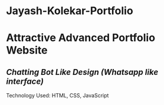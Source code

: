 # Jayash-Kolekar-Portfolio
# Attractive Advanced Portfolio Website
## _Chatting Bot Like Design (Whatsapp like interface)_
Technology Used: HTML, CSS, JavaScript
